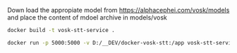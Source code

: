 Down load the appropiate model from https://alphacephei.com/vosk/models and place the content of mdoel archive in models/vosk

```bash
docker build -t vosk-stt-service .
```

```bash
docker run -p 5000:5000 -v D:/__DEV/docker-vosk-stt:/app vosk-stt-service
```
